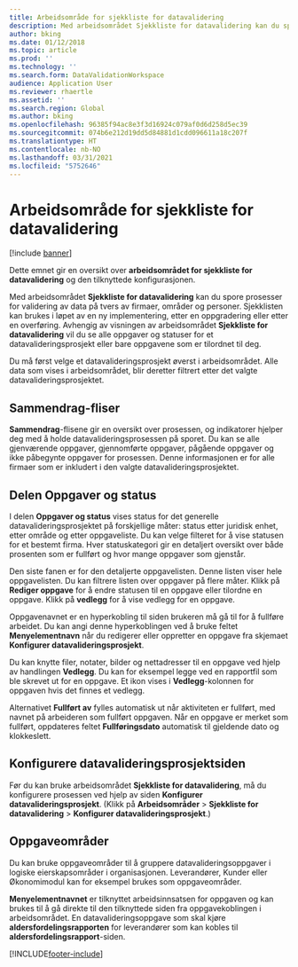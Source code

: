 ```yaml
---
title: Arbeidsområde for sjekkliste for datavalidering
description: Med arbeidsområdet Sjekkliste for datavalidering kan du spore prosesser for validering av data på tvers av firmaer, områder og personer.
author: bking
ms.date: 01/12/2018
ms.topic: article
ms.prod: ''
ms.technology: ''
ms.search.form: DataValidationWorkspace
audience: Application User
ms.reviewer: rhaertle
ms.assetid: ''
ms.search.region: Global
ms.author: bking
ms.openlocfilehash: 96385f94ac8e3f3d16924c079af0d6d258d5ec39
ms.sourcegitcommit: 074b6e212d19dd5d84881d1cdd096611a18c207f
ms.translationtype: HT
ms.contentlocale: nb-NO
ms.lasthandoff: 03/31/2021
ms.locfileid: "5752646"
---
```

# <a name="data-validation-checklist-workspace"></a>Arbeidsområde for sjekkliste for datavalidering

[!include [banner](../includes/banner.md)]

Dette emnet gir en oversikt over **arbeidsområdet for sjekkliste for datavalidering** og den tilknyttede konfigurasjonen.

Med arbeidsområdet **Sjekkliste for datavalidering** kan du spore prosesser for validering av data på tvers av firmaer, områder og personer. Sjekklisten kan brukes i løpet av en ny implementering, etter en oppgradering eller etter en overføring. Avhengig av visningen av arbeidsområdet **Sjekkliste for datavalidering** vil du se alle oppgaver og statuser for et datavalideringsprosjekt eller bare oppgavene som er tilordnet til deg.

Du må først velge et datavalideringsprosjekt øverst i arbeidsområdet. Alle data som vises i arbeidsområdet, blir deretter filtrert etter det valgte datavalideringsprosjektet.

## <a name="summary-tiles"></a>Sammendrag-fliser

**Sammendrag**-flisene gir en oversikt over prosessen, og indikatorer hjelper deg med å holde datavalideringsprosessen på sporet. Du kan se alle gjenværende oppgaver, gjennomførte oppgaver, pågående oppgaver og ikke påbegynte oppgaver for prosessen. Denne informasjonen er for alle firmaer som er inkludert i den valgte datavalideringsprosjektet.

## <a name="tasks-and-status-section"></a>Delen Oppgaver og status

I delen **Oppgaver og status** vises status for det generelle datavalideringsprosjektet på forskjellige måter: status etter juridisk enhet, etter område og etter oppgaveliste. Du kan velge filteret for å vise statusen for et bestemt firma. Hver statuskategori gir en detaljert oversikt over både prosenten som er fullført og hvor mange oppgaver som gjenstår.

Den siste fanen er for den detaljerte oppgavelisten. Denne listen viser hele oppgavelisten. Du kan filtrere listen over oppgaver på flere måter. Klikk på **Rediger oppgave** for å endre statusen til en oppgave eller tilordne en oppgave. Klikk på **vedlegg** for å vise vedlegg for en oppgave.

Oppgavenavnet er en hyperkobling til siden brukeren må gå til for å fullføre arbeidet. Du kan angi denne hyperkoblingen ved å bruke feltet **Menyelementnavn** når du redigerer eller oppretter en oppgave fra skjemaet **Konfigurer datavalideringsprosjekt**.

Du kan knytte filer, notater, bilder og nettadresser til en oppgave ved hjelp av handlingen **Vedlegg**. Du kan for eksempel legge ved en rapportfil som ble skrevet ut for en oppgave. Et ikon vises i **Vedlegg**-kolonnen for oppgaven hvis det finnes et vedlegg.

Alternativet **Fullført av** fylles automatisk ut når aktiviteten er fullført, med navnet på arbeideren som fullført oppgaven. Når en oppgave er merket som fullført, oppdateres feltet **Fullføringsdato** automatisk til gjeldende dato og klokkeslett.

## <a name="configure-data-validation-project-page"></a>Konfigurere datavalideringsprosjektsiden

Før du kan bruke arbeidsområdet **Sjekkliste for datavalidering**, må du konfigurere prosessen ved hjelp av siden **Konfigurer datavalideringsprosjekt**. (Klikk på **Arbeidsområder** \> **Sjekkliste for datavalidering** \> **Konfigurer datavalideringsprosjekt**.)

## <a name="task-areas"></a>Oppgaveområder

Du kan bruke oppgaveområder til å gruppere datavalideringsoppgaver i logiske eierskapsområder i organisasjonen. Leverandører, Kunder eller Økonomimodul kan for eksempel brukes som oppgaveområder.

**Menyelementnavnet** er tilknyttet arbeidsinnsatsen for oppgaven og kan brukes til å gå direkte til den tilknyttede siden fra oppgavekoblingen i arbeidsområdet. En datavalideringsoppgave som skal kjøre **aldersfordelingsrapporten** for leverandører som kan kobles til  **aldersfordelingsrapport**-siden.


[!INCLUDE[footer-include](../../../includes/footer-banner.md)]